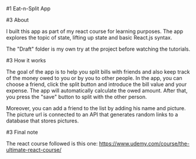 #1 Eat-n-Split App

#3 About

I built this app as part of my react course for learning purposes. The app explores the topic of state, lifting up state and basic React.js syntax. 

The "Draft" folder is my own try at the project before watching the tutorials.

#3 How it works

The goal of the app is to help you split bills with friends and also keep track of the money owed to you or by you to other people. In the app, you can choose a friend, click the split button and introduce the bill value and your expense. The app will automatically calculate the owed amount. After that, you press the "save" button to split with the other person. 

Moreover, you can add a friend to the list by adding his name and picture. The picture url is connected to an API that generates random links to a database that stores pictures. 

#3 Final note

The react course followed is this one:
https://www.udemy.com/course/the-ultimate-react-course/


